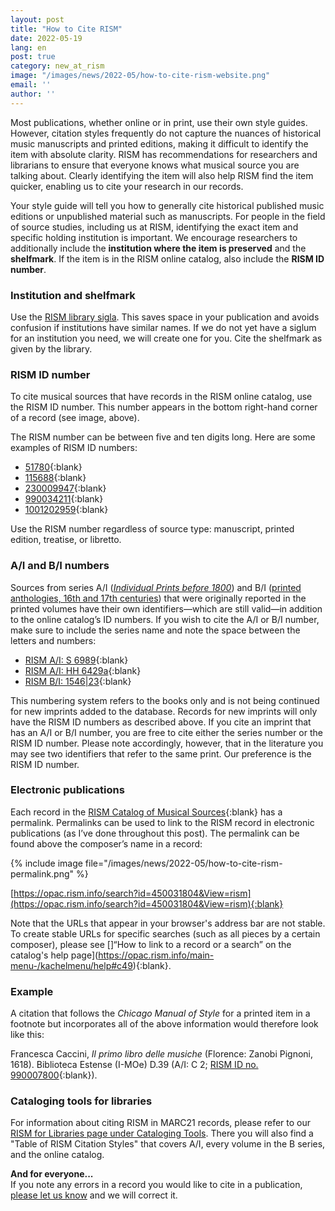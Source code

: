 ```yaml
---
layout: post
title: "How to Cite RISM"
date: 2022-05-19
lang: en
post: true
category: new_at_rism
image: "/images/news/2022-05/how-to-cite-rism-website.png"
email: ''
author: ''
---
```


Most publications, whether online or in print, use their own style guides. However, citation styles frequently do not capture the nuances of historical music manuscripts and printed editions, making it difficult to identify the item with absolute clarity. RISM has recommendations for researchers and librarians to ensure that everyone knows what musical source you are talking about. Clearly identifying the item will also help RISM find the item quicker, enabling us to cite your research in our records.  

Your style guide will tell you how to generally cite historical published music editions or unpublished material such as manuscripts. For people in the field of source studies, including us at RISM, identifying the exact item and specific holding institution is important. We encourage researchers to additionally include the **institution where the item is preserved** and the **shelfmark**. If the item is in the RISM online catalog, also include the **RISM ID number**.  

### Institution and shelfmark
Use the [RISM library sigla](/community/sigla.html). This saves space in your publication and avoids confusion if institutions have similar names. If we do not yet have a siglum for an institution you need, we will create one for you. Cite the shelfmark as given by the library.  

### RISM ID number  
To cite musical sources that have records in the RISM online catalog, use the RISM ID number. This number appears in the bottom right-hand corner of a record (see image, above).  

The RISM number can be between five and ten digits long. Here are some examples of RISM ID numbers:
- [51780](https://opac.rism.info/search?id=51780&View=rism){:blank}
- [115688](https://opac.rism.info/search?id=115688&View=rism){:blank}
- [230009947](https://opac.rism.info/search?id=230009947&View=rism){:blank}
- [990034211](https://opac.rism.info/search?id=990034211&View=rism){:blank}
- [1001202959](https://opac.rism.info/search?id=1001202959&View=rism){:blank}

Use the RISM number regardless of source type: manuscript, printed edition, treatise, or libretto.

### A/I and B/I numbers
Sources from series A/I ([_Individual Prints before 1800_](/publications.html#series-a-inventories-of-musical-sources)) and B/I ([printed anthologies, 16th and 17th centuries](/publications.html#series-b-bibliographies-organized-by-topic)) that were originally reported in the printed volumes have their own identifiers—which are still valid—in addition to the online catalog’s ID numbers. If you wish to cite the A/I or B/I number, make sure to include the series name and note the space between the letters and numbers:

- [RISM A/I: S 6989](https://opac.rism.info/search?id=990063266&View=rism){:blank}  
- [RISM A/I: HH 6429a](https://opac.rism.info/search?id=991020872&View=rism){:blank}  
- [RISM B/I: 1546\|23](https://opac.rism.info/search?id=993104478&View=rism){:blank}  

This numbering system refers to the books only and is not being continued for new imprints added to the database. Records for new imprints will only have the RISM ID numbers as described above. If you cite an imprint that has an A/I or B/I number, you are free to cite either the series number or the RISM ID number. Please note accordingly, however, that in the literature you may see two identifiers that refer to the same print. Our preference is the RISM ID number.  

### Electronic publications  
Each record in the [RISM Catalog of Musical Sources](https://opac.rism.info/index.php?id=4){:blank} has a permalink. Permalinks can be used to link to the RISM record in electronic publications (as I’ve done throughout this post). The permalink can be found above the composer’s name in a record:

{% include image file="/images/news/2022-05/how-to-cite-rism-permalink.png" %}  

[https://opac.rism.info/search?id=450031804&View=rism](https://opac.rism.info/search?id=450031804&View=rism){:blank}  

Note that the URLs that appear in your browser's address bar are not stable. To create stable URLs for specific searches (such as all pieces by a certain composer), please see []“How to link to a record or a search” on the catalog's help page](https://opac.rism.info/main-menu-/kachelmenu/help#c49){:blank}.  

### Example
A citation that follows the _Chicago Manual of Style_ for a printed item in a footnote but incorporates all of the above information would therefore look like this:  

Francesca Caccini, _Il primo libro delle musiche_ (Florence: Zanobi Pignoni, 1618). Biblioteca Estense (I-MOe) D.39 (A/I: C 2; [RISM ID no. 990007800](https://opac.rism.info/search?id=990007800&View=rism){:blank}).

### Cataloging tools for libraries
For information about citing RISM in MARC21 records, please refer to our [RISM for Libraries page under Cataloging Tools](/organization/rism-for-libraries.html#cataloging-tools). There you will also find a "Table of RISM Citation Styles" that covers A/I, every volume in the B series, and the online catalog.

**And for everyone...**  
If you note any errors in a record you would like to cite in a publication, [please let us know](/service/feedback.html) and we will correct it.
